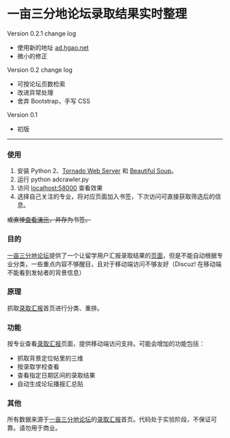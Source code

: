 # 一亩三分地论坛录取结果实时整理

Version 0.2.1 change log
* 使用新的地址 [ad.hgao.net](http://ad.hgao.net)
* 微小的修正

Version 0.2 change log
* 可按论坛页数检索
* 改进异常处理
* 舍弃 Bootstrap，手写 CSS

Version 0.1
* 初版

---

### 使用

1. 安装 Python 2、[Tornado Web Server](http://www.tornadoweb.org/en/stable/) 和 [Beautiful Soup](http://www.crummy.com/software/BeautifulSoup/)。
2. 运行 python adcrawler.py
3. 访问 [localhost:58000](http://localhost:58000) 查看效果
4. 选择自己关注的专业，将对应页面加入书签，下次访问可直接获取筛选后的信息。

<del>或直接[查看演示](http://ad.hgao.net)，并存为书签。</del>

### 目的
[一亩三分地论坛](http://www.1point3acres.com/bbs/)提供了一个让留学用户汇报录取结果的[页面](http://www.1point3acres.com/bbs/forum.php?mod=forumdisplay&fid=82&filter=author&orderby=dateline&sortid=164)，但是不能自动根据专业分类，一些重点内容不够醒目，且对于移动端访问不够友好（Discuz! 在移动端不能看到发帖者的背景信息）

### 原理
抓取[录取汇报](http://www.1point3acres.com/bbs/forum.php?mod=forumdisplay&fid=82&filter=author&orderby=dateline&sortid=164)首页进行分类、重排。

### 功能
按专业查看[录取汇报](http://www.1point3acres.com/bbs/forum.php?mod=forumdisplay&fid=82&filter=author&orderby=dateline&sortid=164)页面，提供移动端访问支持。可能会增加的功能包括：

* 抓取背景定位帖里的三维
* 按录取学校查看
* 查看指定日期区间的录取结果
* 自动生成论坛播报汇总贴

### 其他
所有数据来源于[一亩三分地论坛](http://www.1point3acres.com/bbs/)的[录取汇报](http://www.1point3acres.com/bbs/forum.php?mod=forumdisplay&fid=82&filter=author&orderby=dateline&sortid=164)首页。代码处于实验阶段，不保证可靠。请勿用于商业。
